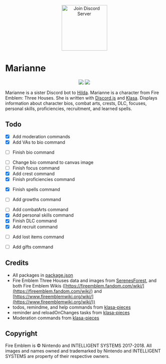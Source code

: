<p align="center">
        <a href="https://discord.gg/phsGJdh"><img src="https://discordapp.com/api/guilds/650595160849121300/widget.png?style=banner3" alt="Join Discord Server" height="145px"/></a>
</p>

# Marianne

<p align="center">
    <a href="./LICENSE"><img src="https://img.shields.io/github/license/KunoichiZ/Marianne"></a> <a href="https://depfu.com/repos/github/KunoichiZ/Marianne?project_id=10267"><img src="https://badges.depfu.com/badges/1443c30d60757bae8753f21ab4395111/overview.svg"></a>
</p>

Marianne is a sister Discord bot to [Hilda](https://github.com/KunoichiZ/Hilda). Marianne is a character from Fire Emblem: Three Houses. She is written with [Discord.js](https://discord.js.org/) and [Klasa](https://klasa.js.org/). Displays information about character bios, combat arts, crests, DLC, focuses, personal skills, proficiencies, recruitment, and learned spells.

## Todo
- [x] Add moderation commands
- [x] Add VAs to bio command
<!-- @todo Finish bio command -->
- [ ] Finish bio command
<!-- @todo Change bio command to canvas image -->
- [ ] Change bio command to canvas image
- [ ] Finish focus command
- [x] Add crest command
- [x] Finish proficiencies command
<!-- @todo Finish spells command -->
- [x] Finish spells command
<!-- @todo Add growths command -->
- [ ] Add growths command
<!-- @todo Add combatArts command -->
- [ ] Add combatArts command
- [x] Add personal skills command
- [x] Finish DLC command
- [x] Add recruit command
<!-- @todo Add lost items command -->
- [ ] Add lost items command 
<!-- @todo Add gifts command -->
- [ ] Add gifts command 

## Credits
* All packages in [package.json](./package.json)
* Fire Emblem Three Houses data and images from [SerenesForest](https://serenesforest.net/three-houses/), and both Fire Emblem Wikis ([https://fireemblem.fandom.com/wiki/](https://fireemblem.fandom.com/wiki/) and [https://www.fireemblemwiki.org/wiki/](https://www.fireemblemwiki.org/wiki/))
* todos, remindme, and help commands from [klasa-pieces](https://github.com/dirigeants/klasa-pieces)
* reminder and reloadOnChanges tasks from [klasa-pieces](https://github.com/dirigeants/klasa-pieces/tree/master/tasks)
* Moderation commands from [klasa-pieces](https://github.com/dirigeants/klasa-pieces/tree/master/commands/Moderation)

## Copyright
Fire Emblem is &copy; Nintendo and INTELLIGENT SYSTEMS 2017-2018. All images and names owned and trademarked by Nintendo and INTELLIGENT SYSTEMS are property of their respective owners.
